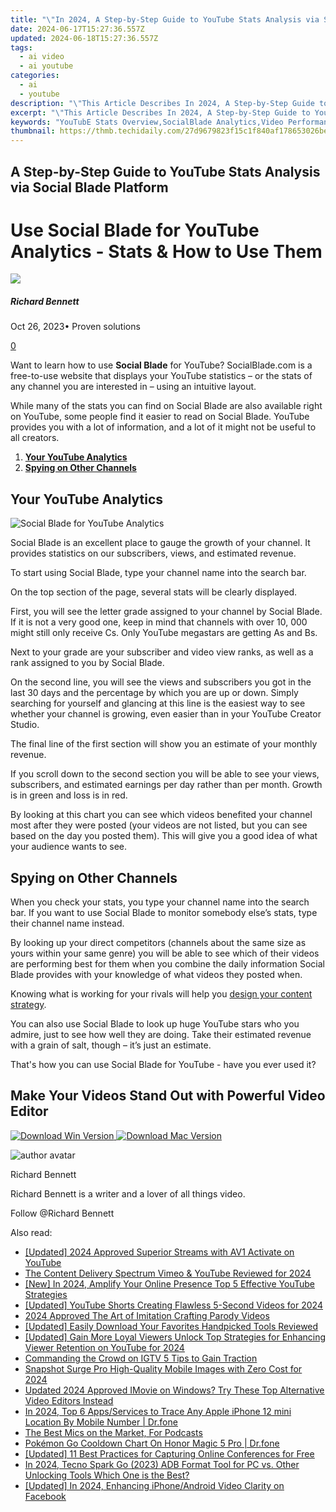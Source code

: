 ```yaml
---
title: "\"In 2024, A Step-by-Step Guide to YouTube Stats Analysis via Social Blade Platform\""
date: 2024-06-17T15:27:36.557Z
updated: 2024-06-18T15:27:36.557Z
tags:
  - ai video
  - ai youtube
categories:
  - ai
  - youtube
description: "\"This Article Describes In 2024, A Step-by-Step Guide to YouTube Stats Analysis via Social Blade Platform\""
excerpt: "\"This Article Describes In 2024, A Step-by-Step Guide to YouTube Stats Analysis via Social Blade Platform\""
keywords: "YouTubE Stats Overview,SocialBlade Analytics,Video Performance Metrics,YouTube Engagement Insights,Stat Analysis Guide,Media Traffic Trends,Content Reach Assessment"
thumbnail: https://thmb.techidaily.com/27d9679823f15c1f840af178653026beb0d15afa85251ef89317616bbcd9f8d8.jpg
---
```


## A Step-by-Step Guide to YouTube Stats Analysis via Social Blade Platform

# Use Social Blade for YouTube Analytics - Stats & How to Use Them

![](https://images.wondershare.com/filmora/article-images/richard-bennett.jpg)

##### Richard Bennett

 Oct 26, 2023• Proven solutions

[0](#commentsBoxSeoTemplate)

Want to learn how to use **Social Blade** for YouTube? SocialBlade.com is a free-to-use website that displays your YouTube statistics – or the stats of any channel you are interested in – using an intuitive layout.

While many of the stats you can find on Social Blade are also available right on YouTube, some people find it easier to read on Social Blade. YouTube provides you with a lot of information, and a lot of it might not be useful to all creators.

1. [**Your YouTube Analytics**](#yourstats)
2. [**Spying on Other Channels**](#spy)

## Your YouTube Analytics

![Social Blade for YouTube Analytics](https://images.wondershare.com/filmora/article-images/social-blade-youtube-analytics.jpg)

Social Blade is an excellent place to gauge the growth of your channel. It provides statistics on our subscribers, views, and estimated revenue.

To start using Social Blade, type your channel name into the search bar.

On the top section of the page, several stats will be clearly displayed.

First, you will see the letter grade assigned to your channel by Social Blade. If it is not a very good one, keep in mind that channels with over 10, 000 might still only receive Cs. Only YouTube megastars are getting As and Bs.

Next to your grade are your subscriber and video view ranks, as well as a rank assigned to you by Social Blade.

On the second line, you will see the views and subscribers you got in the last 30 days and the percentage by which you are up or down. Simply searching for yourself and glancing at this line is the easiest way to see whether your channel is growing, even easier than in your YouTube Creator Studio.

The final line of the first section will show you an estimate of your monthly revenue.

If you scroll down to the second section you will be able to see your views, subscribers, and estimated earnings per day rather than per month. Growth is in green and loss is in red.

By looking at this chart you can see which videos benefited your channel most after they were posted (your videos are not listed, but you can see based on the day you posted them). This will give you a good idea of what your audience wants to see.

## Spying on Other Channels

When you check your stats, you type your channel name into the search bar. If you want to use Social Blade to monitor somebody else’s stats, type their channel name instead.

By looking up your direct competitors (channels about the same size as yours within your same genre) you will be able to see which of their videos are performing best for them when you combine the daily information Social Blade provides with your knowledge of what videos they posted when.

Knowing what is working for your rivals will help you [design your content strategy](https://tools.techidaily.com/wondershare/filmora/download/).

You can also use Social Blade to look up huge YouTube stars who you admire, just to see how well they are doing. Take their estimated revenue with a grain of salt, though – it’s just an estimate.

 That's how you can use Social Blade for YouTube - have you ever used it?

## Make Your Videos Stand Out with Powerful Video Editor

[![Download Win Version](https://images.wondershare.com/filmora/guide/download-btn-win.jpg) ](https://tools.techidaily.com/wondershare/filmora/download/) [![Download Mac Version](https://images.wondershare.com/filmora/guide/download-btn-mac.jpg) ](https://tools.techidaily.com/wondershare/filmora/download/)

![author avatar](https://images.wondershare.com/filmora/article-images/richard-bennett.jpg)

Richard Bennett

Richard Bennett is a writer and a lover of all things video.

Follow @Richard Bennett


<ins class="adsbygoogle"
     style="display:block"
     data-ad-format="autorelaxed"
     data-ad-client="ca-pub-7571918770474297"
     data-ad-slot="1223367746"></ins>



<ins class="adsbygoogle"
     style="display:block"
     data-ad-client="ca-pub-7571918770474297"
     data-ad-slot="8358498916"
     data-ad-format="auto"
     data-full-width-responsive="true"></ins>

<span class="atpl-alsoreadstyle">Also read:</span>
<div><ul>
<li><a href="https://youtube-web.techidaily.com/ed-2024-approved-superior-streams-with-av1-activate-on-youtube/"><u>[Updated] 2024 Approved  Superior Streams with AV1  Activate on YouTube</u></a></li>
<li><a href="https://youtube-web.techidaily.com/ontent-delivery-spectrum-vimeo-and-youtube-reviewed-for-2024/"><u>The Content Delivery Spectrum  Vimeo & YouTube Reviewed for 2024</u></a></li>
<li><a href="https://youtube-web.techidaily.com/n-2024-amplify-your-online-presence-top-5-effective-youtube-strategies/"><u>[New] In 2024, Amplify Your Online Presence  Top 5 Effective YouTube Strategies</u></a></li>
<li><a href="https://youtube-web.techidaily.com/ed-youtube-shorts-creating-flawless-5-second-videos-for-2024/"><u>[Updated] YouTube Shorts  Creating Flawless 5-Second Videos for 2024</u></a></li>
<li><a href="https://youtube-web.techidaily.com/approved-the-art-of-imitation-crafting-parody-videos/"><u>2024 Approved  The Art of Imitation  Crafting Parody Videos</u></a></li>
<li><a href="https://youtube-web.techidaily.com/ed-easily-download-your-favorites-handpicked-tools-reviewed/"><u>[Updated] Easily Download Your Favorites  Handpicked Tools Reviewed</u></a></li>
<li><a href="https://youtube-web.techidaily.com/ed-gain-more-loyal-viewers-unlock-top-strategies-for-enhancing-viewer-retention-on-youtube-for-2024/"><u>[Updated] Gain More Loyal Viewers  Unlock Top Strategies for Enhancing Viewer Retention on YouTube for 2024</u></a></li>
<li><a href="https://instagram-videos.techidaily.com/commanding-the-crowd-on-igtv-5-tips-to-gain-traction/"><u>Commanding the Crowd on IGTV  5 Tips to Gain Traction</u></a></li>
<li><a href="https://extra-skills.techidaily.com/snapshot-surge-pro-high-quality-mobile-images-with-zero-cost-for-2024/"><u>Snapshot Surge Pro  High-Quality Mobile Images with Zero Cost for 2024</u></a></li>
<li><a href="https://video-ai-editor.techidaily.com/updated-2024-approved-imovie-on-windows-try-these-top-alternative-video-editors-instead/"><u>Updated 2024 Approved IMovie on Windows? Try These Top Alternative Video Editors Instead</u></a></li>
<li><a href="https://ios-location-track.techidaily.com/in-2024-top-6-appsservices-to-trace-any-apple-iphone-12-mini-location-by-mobile-number-drfone-by-drfone-virtual-ios/"><u>In 2024, Top 6 Apps/Services to Trace Any Apple iPhone 12 mini Location By Mobile Number | Dr.fone</u></a></li>
<li><a href="https://extra-hints.techidaily.com/the-best-mics-on-the-market-for-podcasts/"><u>The Best Mics on the Market, For Podcasts</u></a></li>
<li><a href="https://pokemon-go-android.techidaily.com/pokemon-go-cooldown-chart-on-honor-magic-5-pro-drfone-by-drfone-virtual-android/"><u>Pokémon Go Cooldown Chart On Honor Magic 5 Pro | Dr.fone</u></a></li>
<li><a href="https://video-capture.techidaily.com/updated-11-best-practices-for-capturing-online-conferences-for-free/"><u>[Updated] 11 Best Practices for Capturing Online Conferences for Free</u></a></li>
<li><a href="https://bypass-frp.techidaily.com/in-2024-tecno-spark-go-2023-adb-format-tool-for-pc-vs-other-unlocking-tools-which-one-is-the-best-by-drfone-android/"><u>In 2024, Tecno Spark Go (2023) ADB Format Tool for PC vs. Other Unlocking Tools Which One is the Best?</u></a></li>
<li><a href="https://facebook-videos.techidaily.com/updated-in-2024-enhancing-iphoneandroid-video-clarity-on-facebook/"><u>[Updated] In 2024, Enhancing iPhone/Android Video Clarity on Facebook</u></a></li>
</ul></div>
